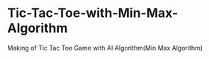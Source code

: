 # Tic-Tac-Toe-with-Min-Max-Algorithm
Making of Tic Tac Toe Game with AI Algorithm(Min Max Algorithm)
